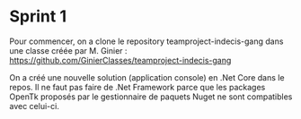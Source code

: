 # Sprint 1

Pour commencer, on a clone le repository teamproject-indecis-gang dans une classe créée par M. Ginier :
https://github.com/GinierClasses/teamproject-indecis-gang

On a créé une nouvelle solution (application console) en .Net Core dans le repos. Il ne faut pas faire de .Net Framework parce que les packages OpenTk proposés par le gestionnaire de paquets Nuget ne sont compatibles avec celui-ci.
